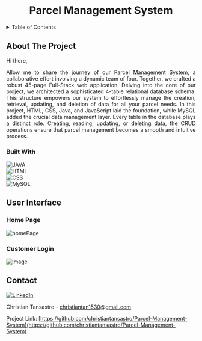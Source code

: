 <h1 align="center"> Parcel Management System </h1>  

<!-- TABLE OF CONTENTS -->
<details>
  <summary>Table of Contents</summary>
  <ol>
    <li>
      <a href="#about-the-project">About The Project</a>
      <ul>
        <li><a href="#built-with">Built With</a></li>
      </ul>
    </li>
    <li><a href="#user-interface">User Inteface</a></li>
    <li><a href="#contact">Contact</a></li>
  </ol>
</details>

<!-- ABOUT THE PROJECT -->
## About The Project

<div align="justify"> 
Hi there,
<br/>

Allow me to share the journey of our Parcel Management System, a collaborative effort involving a dynamic team of four. Together, we crafted a robust 45-page Full-Stack web application. Delving into the core   of our project, we architected a sophisticated 4-table relational database schema. This structure empowers our system to effortlessly manage the creation, retrieval, updating, and deletion of data for all your parcel needs. In this project, HTML, CSS, Java, and JavaScript laid the foundation, while MySQL added the crucial data management layer. Every table in the database plays a distinct role. Creating, reading,      updating, or deleting data, the CRUD operations ensure that parcel management becomes a smooth and intuitive process.

</div>

### Built With

![JAVA][java-shield]
<br/>
![HTML][html-shield]
<br/>
![CSS][css-shield]
<br/>
![MySQL][mysql-shield]


## User Interface

### Home Page
![homePage](https://github.com/christiantansastro/Parcel-Management-System/assets/137610891/5e83b974-5658-4bd1-b2e5-8a9b00acc63b)

### Customer Login
![image](https://github.com/christiantansastro/Parcel-Management-System/assets/137610891/851fa291-6d27-4f96-a70b-011d7dd50a4b)

<!-- CONTACT -->
## Contact

[![LinkedIn][linkedin-shield]][linkedin-url]

Christian Tansastro - christiantan1530@gmail.com

Project Link: [https://github.com/christiantansastro/Parcel-Management-System](https://github.com/christiantansastro/Parcel-Management-System)

[linkedin-shield]: https://img.shields.io/badge/LinkedIn-0077B5?style=for-the-badge&logo=linkedin&logoColor=white
[linkedin-url]: https://linkedin.com/in/christiantansastro
[java-shield]: https://img.shields.io/badge/Java-ED8B00?style=for-the-badge&logo=openjdk&logoColor=white
[html-shield]: https://img.shields.io/badge/HTML5-E34F26?style=flat-square&logo=HTML5&logoColor=white
[css-shield]: https://img.shields.io/badge/CSS3-1572B6?style=for-the-badge&logo=css3&logoColor=white
[mysql-shield]: https://shields.io/badge/MySQL-lightgrey?logo=mysql&style=plastic&logoColor=white&labelColor=blue
